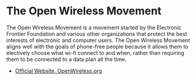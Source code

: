 The Open Wireless Movement
==========================

The Open Wireless Movement is a movement started by the Electronic Frontier
Foundation and various other organizations that protect the best interests of
electronic and computer users. The Open Wireless Movement aligns well with the
goals of phone-free people because it allows them to electively choose what
wi-fi connect to and when, rather than requiring them to be connected to a
data plan all the time.

  * [Official Website, OpenWireless.org](https://www.openwireless.org)
